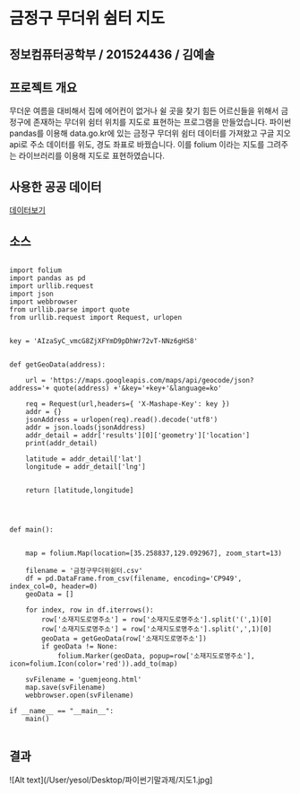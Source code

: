 # 금정구 무더위 쉼터 지도

## 정보컴퓨터공학부 / 201524436 / 김예솔


## 프로젝트 개요
무더운 여름을 대비해서 집에 에어컨이 없거나 쉴 곳을 찾기 힘든 어르신들을 위해서 금정구에 존재하는 무더위 쉼터 위치를 지도로 표현하는 프로그램을 만들었습니다. 파이썬 pandas를 이용해 data.go.kr에 있는 금정구 무더위 쉼터 데이터를 가져왔고 구글 지오 api로 주소 데이터를 위도, 경도 좌표로 바꿨습니다. 이를 folium 이라는 지도를 그려주는 라이브러리를 이용해 지도로 표현하였습니다.

## 사용한 공공 데이터

[데이터보기](https://www.data.go.kr/dataset/15019137/fileData.do)

## 소스
<pre><code>
import folium
import pandas as pd
import urllib.request
import json
import webbrowser
from urllib.parse import quote
from urllib.request import Request, urlopen


key = 'AIzaSyC_vmcG8ZjXFYmD9pDhWr72vT-NNz6gHS8'


def getGeoData(address):

    url = 'https://maps.googleapis.com/maps/api/geocode/json?address='+ quote(address) +'&key='+key+'&language=ko'

    req = Request(url,headers={ 'X-Mashape-Key': key })
    addr = {}
    jsonAddress = urlopen(req).read().decode('utf8')
    addr = json.loads(jsonAddress)
    addr_detail = addr['results'][0]['geometry']['location']
    print(addr_detail)

    latitude = addr_detail['lat']
    longitude = addr_detail['lng']


    return [latitude,longitude]




def main():


    map = folium.Map(location=[35.258837,129.092967], zoom_start=13)

    filename = '금정구무더위쉼터.csv'
    df = pd.DataFrame.from_csv(filename, encoding='CP949', index_col=0, header=0)
    geoData = []

    for index, row in df.iterrows():
        row['소재지도로명주소'] = row['소재지도로명주소'].split('(',1)[0]
        row['소재지도로명주소'] = row['소재지도로명주소'].split(',',1)[0]
        geoData = getGeoData(row['소재지도로명주소'])
        if geoData != None:
            folium.Marker(geoData, popup=row['소재지도로명주소'], icon=folium.Icon(color='red')).add_to(map)

    svFilename = 'guemjeong.html'
    map.save(svFilename)
    webbrowser.open(svFilename)

if __name__ == "__main__":
    main()

</code></pre>

## 결과

![Alt text](/User/yesol/Desktop/파이썬기말과제/지도1.jpg]



